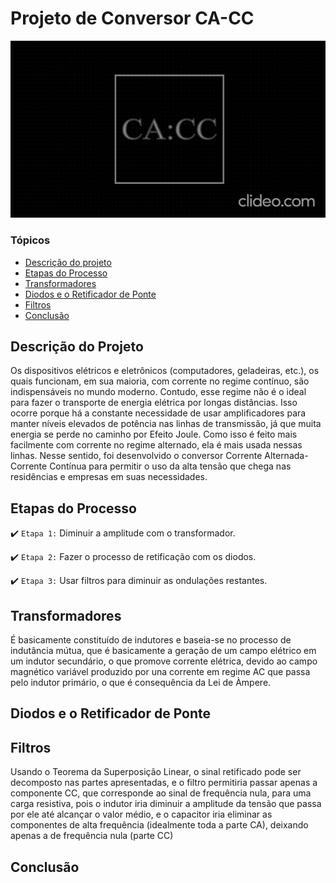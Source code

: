 # Projeto de Conversor CA-CC
![logo](CA_CC.gif)

### Tópicos

- [Descrição do projeto](#descrição-do-projeto)
- [Etapas do Processo](#etapas-do-processo)
- [Transformadores](#transformadores)
- [Diodos e o Retificador de Ponte](#diodos-e-o-retificador-de-ponte)
- [Filtros](#filtros)
- [Conclusão](#conclusão)

## Descrição do Projeto

<p alinhar="justificar">
Os dispositivos elétricos e eletrônicos (computadores, geladeiras, etc.), os quais funcionam, em sua maioria, com corrente no regime contínuo, são indispensáveis no mundo moderno. Contudo, esse regime não é o ideal para fazer o transporte de energia elétrica por longas distâncias. Isso ocorre porque há a constante necessidade de usar amplificadores para manter níveis elevados de potência nas linhas de transmissão, já que muita energia se perde no caminho por Efeito Joule. Como isso é feito mais facilmente com corrente no regime alternado, ela é mais usada nessas linhas. Nesse sentido, foi desenvolvido o conversor Corrente Alternada-Corrente Contínua para permitir o uso da alta tensão que chega nas residências e empresas em suas necessidades.
</p>

## Etapas do Processo

✔️ `Etapa 1:` Diminuir a amplitude com o transformador.

✔️ `Etapa 2:` Fazer o processo de retificação com os diodos.

✔️ `Etapa 3:` Usar filtros para diminuir as ondulações restantes.

## Transformadores

<p alinhar="justificar">
É basicamente constituído de indutores e baseia-se no processo de indutância mútua, que é basicamente a geração de um campo elétrico em um indutor secundário, o que promove corrente elétrica, devido ao campo magnético variável produzido por una corrente em regime AC que passa pelo indutor primário, o que é consequência da Lei de Àmpere.
</p>

## Diodos e o Retificador de Ponte

<p alinhar="justificar">

</p>

## Filtros

<p alinhar="justificar">
Usando o Teorema da Superposição Linear, o sinal retificado pode ser decomposto nas partes apresentadas, e o filtro permitiria passar apenas a componente CC, que corresponde ao sinal de frequência nula, para uma carga resistiva, pois o indutor iria diminuir a amplitude da tensão que passa por ele até alcançar o valor médio, e o capacitor iria eliminar as componentes de alta frequência (idealmente toda a parte CA), deixando apenas a de frequência nula (parte CC)
</p>

## Conclusão


